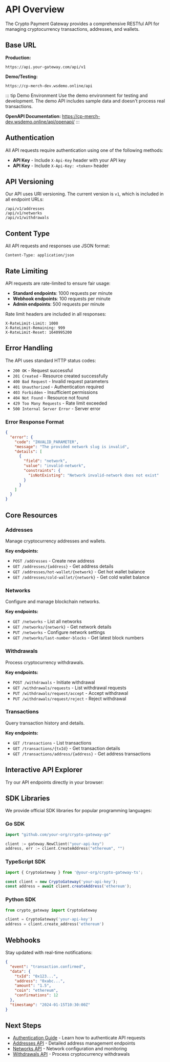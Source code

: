 # API Overview

The Crypto Payment Gateway provides a comprehensive RESTful API for managing cryptocurrency transactions, addresses, and wallets.

## Base URL

**Production:**
```
https://api.your-gateway.com/api/v1
```

**Demo/Testing:**
```
https://cp-merch-dev.wsdemo.online/api
```

::: tip Demo Environment
Use the demo environment for testing and development. The demo API includes sample data and doesn't process real transactions.

**OpenAPI Documentation:** https://cp-merch-dev.wsdemo.online/api/openapi/
:::

## Authentication

All API requests require authentication using one of the following methods:

- **API Key** - Include `X-Api-Key` header with your API key
- **API Key** - Include `X-Api-Key: <token>` header

## API Versioning

Our API uses URI versioning. The current version is `v1`, which is included in all endpoint URLs:

```
/api/v1/addresses
/api/v1/networks
/api/v1/withdrawals
```

## Content Type

All API requests and responses use JSON format:

```http
Content-Type: application/json
```

## Rate Limiting

API requests are rate-limited to ensure fair usage:

- **Standard endpoints**: 1000 requests per minute
- **Webhook endpoints**: 100 requests per minute
- **Admin endpoints**: 500 requests per minute

Rate limit headers are included in all responses:

```http
X-RateLimit-Limit: 1000
X-RateLimit-Remaining: 999
X-RateLimit-Reset: 1640995200
```

## Error Handling

The API uses standard HTTP status codes:

- `200 OK` - Request successful
- `201 Created` - Resource created successfully
- `400 Bad Request` - Invalid request parameters
- `401 Unauthorized` - Authentication required
- `403 Forbidden` - Insufficient permissions
- `404 Not Found` - Resource not found
- `429 Too Many Requests` - Rate limit exceeded
- `500 Internal Server Error` - Server error

### Error Response Format

```json
{
  "error": {
    "code": "INVALID_PARAMETER",
    "message": "The provided network slug is invalid",
    "details": [
      {
        "field": "network",
        "value": "invalid-network",
        "constraints": {
          "isNotExisting": "Network invalid-network does not exist"
        }
      }
    ]
  }
}
```

## Core Resources

### Addresses
Manage cryptocurrency addresses and wallets.

**Key endpoints:**
- `POST /addresses` - Create new address
- `GET /addresses/{address}` - Get address details
- `GET /addresses/hot-wallet/{network}` - Get hot wallet balance
- `GET /addresses/cold-wallet/{network}` - Get cold wallet balance

### Networks
Configure and manage blockchain networks.

**Key endpoints:**
- `GET /networks` - List all networks
- `GET /networks/{network}` - Get network details
- `PUT /networks` - Configure network settings
- `GET /networks/last-number-blocks` - Get latest block numbers

### Withdrawals
Process cryptocurrency withdrawals.

**Key endpoints:**
- `POST /withdrawals` - Initiate withdrawal
- `GET /withdrawals/requests` - List withdrawal requests
- `PUT /withdrawals/request/accept` - Accept withdrawal
- `PUT /withdrawals/request/reject` - Reject withdrawal

### Transactions
Query transaction history and details.

**Key endpoints:**
- `GET /transactions` - List transactions
- `GET /transactions/{txId}` - Get transaction details
- `GET /transactions/address/{address}` - Get address transactions

## Interactive API Explorer

Try our API endpoints directly in your browser:

<ApiTester />

## SDK Libraries

We provide official SDK libraries for popular programming languages:

### Go SDK
```go
import "github.com/your-org/crypto-gateway-go"

client := gateway.NewClient("your-api-key")
address, err := client.CreateAddress("ethereum", "")
```

### TypeScript SDK
```typescript
import { CryptoGateway } from '@your-org/crypto-gateway-ts';

const client = new CryptoGateway('your-api-key');
const address = await client.createAddress('ethereum');
```

### Python SDK
```python
from crypto_gateway import CryptoGateway

client = CryptoGateway('your-api-key')
address = client.create_address('ethereum')
```

## Webhooks

Stay updated with real-time notifications:

```json
{
  "event": "transaction.confirmed",
  "data": {
    "txId": "0x123...",
    "address": "0xabc...",
    "amount": "1.5",
    "coin": "ethereum",
    "confirmations": 12
  },
  "timestamp": "2024-01-15T10:30:00Z"
}
```

## Next Steps

- [Authentication Guide](./authentication.md) - Learn how to authenticate API requests
- [Addresses API](./addresses.md) - Detailed address management endpoints
- [Networks API](./networks.md) - Network configuration and monitoring
- [Withdrawals API](./withdrawals.md) - Process cryptocurrency withdrawals

<style>
.api-explorer {
  margin: 2rem 0;
}

.endpoint-card {
  display: flex;
  align-items: center;
  gap: 1rem;
  padding: 1rem;
  border: 1px solid var(--vp-c-border);
  border-radius: 8px;
  margin-bottom: 1rem;
}

.method {
  padding: 0.25rem 0.5rem;
  border-radius: 4px;
  font-weight: bold;
  font-size: 0.875rem;
  min-width: 60px;
  text-align: center;
}

.method.get {
  background: #10b981;
  color: white;
}

.method.post {
  background: #3b82f6;
  color: white;
}

.path {
  font-family: monospace;
  font-weight: 500;
  flex: 1;
}

.description {
  color: var(--vp-c-text-2);
  flex: 2;
}

.try-button {
  background: var(--vp-c-brand);
  color: white;
  border: none;
  padding: 0.5rem 1rem;
  border-radius: 4px;
  cursor: pointer;
  font-size: 0.875rem;
}

.try-button:hover {
  background: var(--vp-c-brand-dark);
}
</style>

<script>
function tryEndpoint(path, method = 'GET') {
  // This would integrate with your actual API explorer
  alert(`Would open API explorer for ${method} ${path}`);
}
</script> 